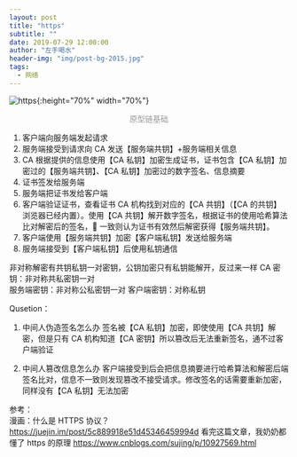 ```yaml
---
layout: post
title: "https"
subtitle: ""
date: 2019-07-29 12:00:00
author: "左手喝水"
header-img: "img/post-bg-2015.jpg"
tags:
  - 网络
---
```


![https](/blog/img/in-post/https/https-process.png){:height="70%" width="70%"}

<center style="color:#999"> 原型链基础 </center>

1. 客户端向服务端发起请求
2. 服务端接受到请求向 CA 发送【服务端共钥】+服务端相关信息
3. CA 根据提供的信息使用【CA 私钥】加密生成证书，证书包含【CA 私钥】加密过的【服务端共钥】、【CA 私钥】加密过的数字签名、信息摘要
4. 证书签发给服务端
5. 服务端把证书发给客户端
6. 客户端验证证书，查看证书 CA 机构找到对应的【CA 共钥】（【CA 的共钥】浏览器已经内置）。使用【CA 共钥】解开数字签名，根据证书的使用哈希算法比对解密后的签名， 一致则认为证书有效然后解密获得【服务端共钥】。
7. 客户端使用【服务端共钥】加密【客户端私钥】发送给服务端
8. 服务端接受到【客户端私钥】后使用私钥通信

非对称解密有共钥私钥一对密钥，公钥加密只有私钥能解开，反过来一样
CA 密钥：非对称共私密钥一对  
服务端密钥：非对称公私密钥一对
客户端密钥：对称私钥

Qusetion：

1. 中间人伪造签名怎么办
   签名被【CA 私钥】加密，即使使用【CA 共钥】解密，但是只有 CA 机构知道【CA 密钥】所以篡改后无法重新签名，通不过客户端验证

2. 中间人篡改信息怎么办
   客户端接受到后会把信息摘要进行哈希算法和解密后端签名比对，信息不一致则发现篡改不接受请求。修改签名的话需要重新加密，同样没有【CA 私钥】无法加密

参考：  
漫画：什么是 HTTPS 协议？<https://juejin.im/post/5c889918e51d45346459994d>
看完这篇文章，我奶奶都懂了 https 的原理 <https://www.cnblogs.com/sujing/p/10927569.html>
